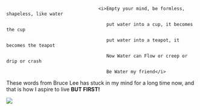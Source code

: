                                       <i>Empty your mind, be formless, shapeless, like water
  
                                         put water into a cup, it becomes the cup

                                         put water into a teapot, it becomes the teapot

                                         Now Water can Flow or creep or drip or crash

                                         Be Water my friend</i>



These words from Bruce Lee has stuck in my mind for a long time now, and that is how I aspire to live
<b>BUT FIRST!</b>


![](https://media.giphy.com/media/xTiIzJSKB4l7xTouE8/giphy.gif)
